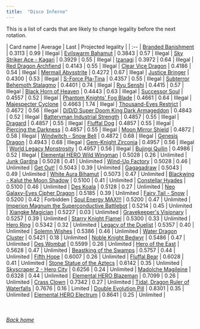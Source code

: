 ```yaml
---
title:  "Disco Inferno"
---
```


This is a list of cards that are likely to change legality before the next rotation.

| Card name | Average | Last | Projected legality |
| :-- |
[Branded Banishment](https://db.ygoprodeck.com/card/?search=Branded%20Banishment) | 0.3113 | 0.99 | Illegal |
[Evilswarm Bahamut](https://db.ygoprodeck.com/card/?search=Evilswarm%20Bahamut) | 0.3843 | 0.57 | Illegal |
[Sky Striker Ace - Kagari](https://db.ygoprodeck.com/card/?search=Sky%20Striker%20Ace%20-%20Kagari) | 0.3929 | 0.55 | Illegal |
[Izanagi](https://db.ygoprodeck.com/card/?search=Izanagi) | 0.3972 | 0.64 | Illegal |
[Red Dragon Archfiend](https://db.ygoprodeck.com/card/?search=Red%20Dragon%20Archfiend) | 0.4143 | 0.55 | Illegal |
[Clear Vice Dragon](https://db.ygoprodeck.com/card/?search=Clear%20Vice%20Dragon) | 0.4186 | 0.54 | Illegal |
[Mermail Abysstrite](https://db.ygoprodeck.com/card/?search=Mermail%20Abysstrite) | 0.4272 | 0.67 | Illegal |
[Justice Bringer](https://db.ygoprodeck.com/card/?search=Justice%20Bringer) | 0.4300 | 0.53 | Illegal |
[S-Force Pla-Tina](https://db.ygoprodeck.com/card/?search=S-Force%20Pla-Tina) | 0.4357 | 0.55 | Illegal |
[Subterror Behemoth Stalagmo](https://db.ygoprodeck.com/card/?search=Subterror%20Behemoth%20Stalagmo) | 0.4401 | 0.74 | Illegal |
[Ryu Senshi](https://db.ygoprodeck.com/card/?search=Ryu%20Senshi) | 0.4415 | 0.57 | Illegal |
[Black Horn of Heaven](https://db.ygoprodeck.com/card/?search=Black%20Horn%20of%20Heaven) | 0.4443 | 0.63 | Illegal |
[Successor Soul](https://db.ygoprodeck.com/card/?search=Successor%20Soul) | 0.4557 | 0.52 | Illegal |
[Phantom Knights' Fog Blade](https://db.ygoprodeck.com/card/?search=Phantom%20Knights'%20Fog%20Blade) | 0.4661 | 0.64 | Illegal |
[Majespecter Cyclone](https://db.ygoprodeck.com/card/?search=Majespecter%20Cyclone) | 0.4663 | 1.74 | Illegal |
[Thousand-Eyes Restrict](https://db.ygoprodeck.com/card/?search=Thousand-Eyes%20Restrict) | 0.4672 | 0.56 | Illegal |
[D/D/D Super Doom King Dark Armageddon](https://db.ygoprodeck.com/card/?search=D/D/D%20Super%20Doom%20King%20Dark%20Armageddon) | 0.4843 | 0.52 | Illegal |
[Batteryman Industrial Strength](https://db.ygoprodeck.com/card/?search=Batteryman%20Industrial%20Strength) | 0.4857 | 0.55 | Illegal |
[Dragard](https://db.ygoprodeck.com/card/?search=Dragard) | 0.4857 | 0.55 | Illegal |
[Fluffal Dog](https://db.ygoprodeck.com/card/?search=Fluffal%20Dog) | 0.4857 | 0.55 | Illegal |
[Piercing the Darkness](https://db.ygoprodeck.com/card/?search=Piercing%20the%20Darkness) | 0.4857 | 0.55 | Illegal |
[Moon Mirror Shield](https://db.ygoprodeck.com/card/?search=Moon%20Mirror%20Shield) | 0.4872 | 0.58 | Illegal |
[Windwitch - Snow Bell](https://db.ygoprodeck.com/card/?search=Windwitch%20-%20Snow%20Bell) | 0.4872 | 0.68 | Illegal |
[Genesis Dragon](https://db.ygoprodeck.com/card/?search=Genesis%20Dragon) | 0.4943 | 0.68 | Illegal |
[Gem-Knight Zirconia](https://db.ygoprodeck.com/card/?search=Gem-Knight%20Zirconia) | 0.4957 | 0.56 | Illegal |
[World Legacy Monstrosity](https://db.ygoprodeck.com/card/?search=World%20Legacy%20Monstrosity) | 0.4957 | 0.56 | Illegal |
[Bujingi Quilin](https://db.ygoprodeck.com/card/?search=Bujingi%20Quilin) | 0.4986 | 0.52 | Illegal |
[Elemental HERO Wild Wingman](https://db.ygoprodeck.com/card/?search=Elemental%20HERO%20Wild%20Wingman) | 0.5028 | 0.26 | Unlimited |
[Junk Gardna](https://db.ygoprodeck.com/card/?search=Junk%20Gardna) | 0.5028 | 0.41 | Unlimited |
[Wind-Up Factory](https://db.ygoprodeck.com/card/?search=Wind-Up%20Factory) | 0.5028 | 0.46 | Unlimited |
[Get Out!](https://db.ygoprodeck.com/card/?search=Get%20Out!) | 0.5043 | 0.39 | Unlimited |
[Gagagadraw](https://db.ygoprodeck.com/card/?search=Gagagadraw) | 0.5043 | 0.49 | Unlimited |
[White Aura Bihamut](https://db.ygoprodeck.com/card/?search=White%20Aura%20Bihamut) | 0.5073 | 0.47 | Unlimited |
[Blackwing - Kalut the Moon Shadow](https://db.ygoprodeck.com/card/?search=Blackwing%20-%20Kalut%20the%20Moon%20Shadow) | 0.5100 | 0.41 | Unlimited |
[Constellar Hyades](https://db.ygoprodeck.com/card/?search=Constellar%20Hyades) | 0.5100 | 0.46 | Unlimited |
[Des Koala](https://db.ygoprodeck.com/card/?search=Des%20Koala) | 0.5128 | 0.27 | Unlimited |
[Neo Galaxy-Eyes Cipher Dragon](https://db.ygoprodeck.com/card/?search=Neo%20Galaxy-Eyes%20Cipher%20Dragon) | 0.5185 | 0.39 | Unlimited |
[Fairy Tail - Snow](https://db.ygoprodeck.com/card/?search=Fairy%20Tail%20-%20Snow) | 0.5200 | 0.42 | Forbidden |
[Soul Energy MAX!!!](https://db.ygoprodeck.com/card/?search=Soul%20Energy%20MAX!!!) | 0.5200 | 0.47 | Unlimited |
[Imperion Magnum the Superconductive Battlebot](https://db.ygoprodeck.com/card/?search=Imperion%20Magnum%20the%20Superconductive%20Battlebot) | 0.5214 | 0.45 | Unlimited |
[Xiangke Magician](https://db.ygoprodeck.com/card/?search=Xiangke%20Magician) | 0.5227 | 0.03 | Unlimited |
[Gravekeeper's Visionary](https://db.ygoprodeck.com/card/?search=Gravekeeper's%20Visionary) | 0.5257 | 0.39 | Unlimited |
[Starry Knight Flamel](https://db.ygoprodeck.com/card/?search=Starry%20Knight%20Flamel) | 0.5300 | 0.33 | Unlimited |
[Hero Ring](https://db.ygoprodeck.com/card/?search=Hero%20Ring) | 0.5342 | 0.32 | Unlimited |
[Legacy of the Duelist](https://db.ygoprodeck.com/card/?search=Legacy%20of%20the%20Duelist) | 0.5357 | 0.40 | Unlimited |
[Solemn Wishes](https://db.ygoprodeck.com/card/?search=Solemn%20Wishes) | 0.5386 | 0.46 | Unlimited |
[Water Dragon Cluster](https://db.ygoprodeck.com/card/?search=Water%20Dragon%20Cluster) | 0.5421 | 0.18 | Unlimited |
[Noble Knight Bedwyr](https://db.ygoprodeck.com/card/?search=Noble%20Knight%20Bedwyr) | 0.5486 | 0.47 | Unlimited |
[Des Wombat](https://db.ygoprodeck.com/card/?search=Des%20Wombat) | 0.5599 | 0.26 | Unlimited |
[Hero of the East](https://db.ygoprodeck.com/card/?search=Hero%20of%20the%20East) | 0.5628 | 0.47 | Unlimited |
[Beastking of the Swamps](https://db.ygoprodeck.com/card/?search=Beastking%20of%20the%20Swamps) | 0.5757 | 0.44 | Unlimited |
[Fifth Hope](https://db.ygoprodeck.com/card/?search=Fifth%20Hope) | 0.6007 | 0.26 | Unlimited |
[Fluffal Bear](https://db.ygoprodeck.com/card/?search=Fluffal%20Bear) | 0.6028 | 0.41 | Unlimited |
[Stone Statue of the Aztecs](https://db.ygoprodeck.com/card/?search=Stone%20Statue%20of%20the%20Aztecs) | 0.6142 | 0.35 | Unlimited |
[Skyscraper 2 - Hero City](https://db.ygoprodeck.com/card/?search=Skyscraper%202%20-%20Hero%20City) | 0.6256 | 0.24 | Unlimited |
[Madolche Magileine](https://db.ygoprodeck.com/card/?search=Madolche%20Magileine) | 0.6328 | 0.44 | Unlimited |
[Elemental HERO Blazeman](https://db.ygoprodeck.com/card/?search=Elemental%20HERO%20Blazeman) | 0.7099 | 0.26 | Unlimited |
[Crass Clown](https://db.ygoprodeck.com/card/?search=Crass%20Clown) | 0.7342 | 0.27 | Unlimited |
[Tidal, Dragon Ruler of Waterfalls](https://db.ygoprodeck.com/card/?search=Tidal,%20Dragon%20Ruler%20of%20Waterfalls) | 0.7676 | 0.16 | Limited |
[Double Evolution Pill](https://db.ygoprodeck.com/card/?search=Double%20Evolution%20Pill) | 0.8301 | 0.35 | Unlimited |
[Elemental HERO Electrum](https://db.ygoprodeck.com/card/?search=Elemental%20HERO%20Electrum) | 0.8641 | 0.25 | Unlimited |

<br>

###### [Back home](index)